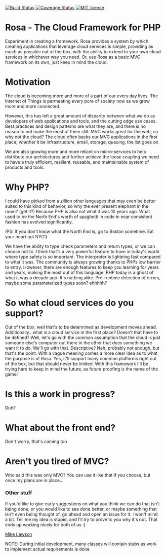 [![Build Status](https://travis-ci.org/djzara/rosa.svg?branch=master)](https://travis-ci.org/djzara/rosa)
[![Coverage Status](https://coveralls.io/repos/github/djzara/rosa/badge.svg?branch=master)](https://coveralls.io/github/djzara/rosa?branch=master)
[![MIT license](http://img.shields.io/badge/license-MIT-brightgreen.svg)](http://opensource.org/licenses/MIT)
# Rosa - The Cloud Framework for PHP

Experiment in creating a framework. Rosa provides a system by which
creating applications that leverage cloud services is simple, providing
as much as possible out of the box, with the ability to extend to your
own cloud services in whichever way you need. Or, use Rosa as a basic
MVC framework on its own, just keep in mind the cloud.


# Motivation

The cloud is becoming more and more of a part of our every day lives. The Internet of Things is permeating every pore
of society now as we grow more and more connected.

However, this has left a great amount of disparity between what we do as developers of web applications and tools, and
the cutting edge use cases. Best practices and design patterns are what they are, and there is no reason to not make
the most of them still. MVC works great for the web, so why not the cloud? The cloud often backs our MVC applications
in the first place, whether it be infrastructure, email, storage, queuing, the list goes on.

We are also growing more and more reliant on micro-services to help distribute our architectures and further achieve
the loose coupling we need to have a truly efficient, resilient, reusable, and maintainable system of products and tools.

# Why PHP?

I could have picked from a zillion other languages that may even be better suited to this kind of behavior, so why
the ever present elephant in the room? (get it?) Because PHP is also not what it was 10 years ago. What used to be
the North End's worth of spaghetti in code in near consistent fashion has evolved significantly.

(PS: If you don't know what the North End is, go to Boston sometime. Eat your heart out NYC!)

We have the ability to type check parameters and return types, or we can choose not to. I think that's a very powerful
feature to have in today's world where type safety is so important. The interpreter is lightning fast compared to what it
was. The community is always growing thanks to PHPs low barrier to entry. However, there are enough features to keep
you learning for years and years, making the most out of this language. PHP today is a ghost of what it was a decade ago.
It's nothing alike. Pre-runtime detection of errors, maybe some parameterized types soon? ehhhhh?

# So what cloud services do you support?

Out of the box, well that's to be determined as development moves ahead. Additionally...what is a cloud service in the
first place? Doesn't that have to be defined? Well, let's go with the common assumption that the cloud is just someone
else's computer out there in the ether that does something we want it to do. We'll go with that. Descriptive? Nah, 
probably not enough, but that's the point. With a vague meaning comes a more clear idea as to what the purpose is of Rosa.
Yes, it'll support many common platforms right out of the box, but that should never be limited. With this framework
I'll be trying hard to keep in mind the future, as future proofing is the name of the game!

# Is this a work in progress?

Duh?

# What about the front end?

Don't worry, that's coming too

# Aren't you tired of MVC?

Who said this was only MVC? You can use it like that if you choose, but once my plans are in place...

### Other stuff

If you'd like to give early suggestions on what you think we can do that isn't being done, or you would like to see
done better, or maybe something that isn't even being thought of, go ahead and open an issue for it. I won't mind
a bit. Tell me my idea is stupid, and I'll try to prove to you why it's not. That ends up working nicely for both of us :)


[Mike Lawson](mailto:mlawson1986@gmail.com)


NOTE: During initial development, many classes will contain stubs as work to implement actual
requirements is done